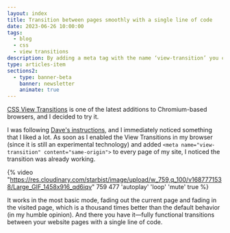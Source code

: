 ```yaml
---
layout: index
title: Transition between pages smoothly with a single line of code
date: 2023-06-26 10:00:00
tags:
  - blog
  - css
  - view transitions
description: By adding a meta tag with the name ‘view-transition’ you can enable smooth page transitions.
type: articles-item
sections2:
  - type: banner-beta
    banner: newsletter
    animate: true
---
```


[CSS View Transitions](https://developer.chrome.com/docs/web-platform/view-transitions/) is one of the latest additions to Chromium-based browsers, and I decided to try it.

I was following [Dave's instructions](https://daverupert.com/2023/05/getting-started-view-transitions/), and I immediately noticed something that I liked a lot. As soon as I enabled the View Transitions in my browser (since it is still an experimental technology) and added `<meta name="view-transition" content="same-origin">` to every page of my site, I noticed the transition was already working.

{% video "https://res.cloudinary.com/starbist/image/upload/w_759,q_100/v1687771538/Large_GIF_1458x916_qd6iqv" 759 477 'autoplay' 'loop' 'mute' true %}

It works in the most basic mode, fading out the current page and fading in the visited page, which is a thousand times better than the default behavior (in my humble opinion). And there you have it—fully functional transitions between your website pages with a single line of code.
